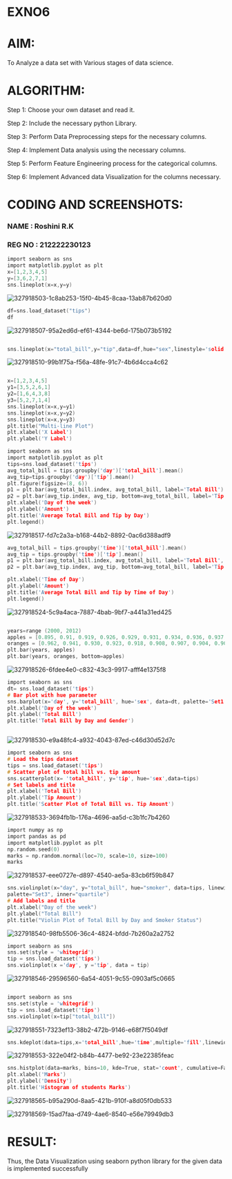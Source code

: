 # EXNO6
# AIM:

To Analyze a data set with Various stages of data science.

# ALGORITHM:

Step 1: Choose your own dataset and read it.

Step 2: Include the necessary python Library.

Step 3: Perform Data Preprocessing steps for the necessary columns.

Step 4: Implement Data analysis using the necessary columns.

Step 5: Perform Feature Engineering process for the categorical columns.

Step 6: Implement Advanced data Visualization for the columns necessary.


# CODING AND SCREENSHOTS:
### NAME : Roshini R.K
### REG NO : 212222230123

```c
import seaborn as sns
import matplotlib.pyplot as plt
x=[1,2,3,4,5]
y=[3,6,2,7,1]
sns.lineplot(x=x,y=y)

```

![327918503-1c8ab253-15f0-4b45-8caa-13ab87b620d0](https://github.com/user-attachments/assets/e7456437-95d8-46ae-9435-cd8e8197cc12)

```c
df=sns.load_dataset("tips")
df

```

![327918507-95a2ed6d-ef61-4344-be6d-175b073b5192](https://github.com/user-attachments/assets/ae50975e-8911-4378-b013-521ac17fa8e5)

```c

sns.lineplot(x="total_bill",y="tip",data=df,hue="sex",linestyle='solid',legend="auto")

```


![327918510-99b1f75a-f56a-48fe-91c7-4b6d4cca4c62](https://github.com/user-attachments/assets/fcf5fc92-2e4a-4a6c-9571-5335a75426b8)

```c

x=[1,2,3,4,5]
y1=[3,5,2,6,1]
y2=[1,6,4,3,8]
y3=[5,2,7,1,4]
sns.lineplot(x=x,y=y1)
sns.lineplot(x=x,y=y2)
sns.lineplot(x=x,y=y3)
plt.title("Multi-line Plot")
plt.xlabel('X Label')
plt.ylabel('Y Label')

```

```c
import seaborn as sns
import matplotlib.pyplot as plt
tips=sns.load_dataset('tips')
avg_total_bill = tips.groupby('day')['total_bill'].mean()
avg_tip=tips.groupby('day')['tip'].mean()
plt.figure(figsize=(8, 6))
p1 = plt.bar(avg_total_bill.index, avg_total_bill, label='Total Bill')
p2 = plt.bar(avg_tip.index, avg_tip, bottom=avg_total_bill, label='Tip')
plt.xlabel('Day of the week')
plt.ylabel('Amount')
plt.title('Average Total Bill and Tip by Day')
plt.legend()


```

![327918517-fd7c2a3a-b168-44b2-8892-0ac6d388adf9](https://github.com/user-attachments/assets/f40e1946-e75c-4756-85f4-b25bdf19381a)

```c
avg_total_bill = tips.groupby('time')['total_bill'].mean()
avg_tip = tips.groupby('time')['tip'].mean()
p1 = plt.bar(avg_total_bill.index, avg_total_bill, label='Total Bill', width=0.4)
p2 = plt.bar(avg_tip.index, avg_tip, bottom=avg_total_bill, label='Tip', width=0.4)

plt.xlabel('Time of Day')
plt.ylabel('Amount')
plt.title('Average Total Bill and Tip by Time of Day')
plt.legend()

```

![327918524-5c9a4aca-7887-4bab-9bf7-a441a31ed425](https://github.com/user-attachments/assets/d875b361-25e3-432b-85cc-ba3d2a004589)

```c

years=range (2000, 2012)
apples = [0.895, 0.91, 0.919, 0.926, 0.929, 0.931, 0.934, 0.936, 0.937, 0.9375, 0.9372, 0.939]
oranges = [0.962, 0.941, 0.930, 0.923, 0.918, 0.908, 0.907, 0.904, 0.901, 0.898, 0.9, 0.896, ]
plt.bar(years, apples)
plt.bar(years, oranges, bottom=apples)


```

![327918526-6fdee4e0-c832-43c3-9917-afff4e1375f8](https://github.com/user-attachments/assets/d9d245ba-9c58-4c4a-85c0-0ab4f62238c9)

```c
import seaborn as sns
dt= sns.load_dataset('tips')
# Bar plot with hue parameter
sns.barplot(x='day', y='total_bill', hue='sex', data=dt, palette='Set1')
plt.xlabel('Day of the week')
plt.ylabel('Total Bill')
plt.title('Total Bill by Day and Gender')



```
![327918530-e9a48fc4-a932-4043-87ed-c46d30d52d7c](https://github.com/user-attachments/assets/cbfd1d42-6b55-44e0-9fef-608a0321ac0d)

```c
import seaborn as sns
# Load the tips dataset
tips = sns.load_dataset('tips')
# Scatter plot of total bill vs. tip amount
sns.scatterplot(x= 'total_bill', y='tip', hue='sex',data=tips)
# Set labels and title
plt.xlabel('Total Bill')
plt.ylabel('Tip Amount')
plt.title('Scatter Plot of Total Bill vs. Tip Amount')
```

![327918533-3694fb1b-176a-4696-aa5d-c3b1fc7b4260](https://github.com/user-attachments/assets/8213a7a7-e894-41ad-bab7-d0c1c576efb0)

```c
import numpy as np
import pandas as pd
import matplotlib.pyplot as plt
np.random.seed(0)
marks = np.random.normal(loc=70, scale=10, size=100)
marks

```

![327918537-eee0727e-d897-4540-ae5a-83cb6f59b847](https://github.com/user-attachments/assets/0cd1dd2d-d549-45aa-953b-24aeef3049d5)

```c
sns.violinplot(x="day", y="total_bill", hue="smoker", data=tips, linewidth=2, width=0.6,
palette="Set3", inner="quartile")
# Add labels and title
plt.xlabel("Day of the week")
plt.ylabel("Total Bill")
plt.title("Violin Plot of Total Bill by Day and Smoker Status")

```

![327918540-98fb5506-36c4-4824-bfdd-7b260a2a2752](https://github.com/user-attachments/assets/fd8389a0-7d28-4156-a86f-5b0ae59b4424)

```c
import seaborn as sns
sns.set(style = 'whitegrid')
tip = sns.load_dataset('tips')
sns.violinplot(x ='day', y ='tip', data = tip)

```

![327918546-29596560-6a54-4051-9c55-0903af5c0665](https://github.com/user-attachments/assets/cfe97de2-becc-4d84-a87d-390d0c8fdfa2)


```c

import seaborn as sns
sns.set(style = 'whitegrid')
tip = sns.load_dataset('tips')
sns.violinplot(x=tip["total_bill"])

```

![327918551-7323ef13-38b2-472b-9146-e68f7f5049df](https://github.com/user-attachments/assets/043e093a-85cf-4fbb-98cb-1caa4c5ab2a2)

```c
sns.kdeplot(data=tips,x='total_bill',hue='time',multiple='fill',linewidth=3,palette='Set2',alpha=0.8)


```

![327918553-322e04f2-b84b-4477-be92-23e22385feac](https://github.com/user-attachments/assets/2ad486c6-a831-4df9-a58c-170ebcbef6fa)

```c
sns.histplot(data=marks, bins=10, kde=True, stat='count', cumulative=False, multiple='stack', element='bars', palette='Set1', shrink=0.7)
plt.xlabel('Marks')
plt.ylabel('Density')
plt.title('Histogram of students Marks')

```

![327918565-b95a290d-8aa5-421b-910f-a8d05f0db533](https://github.com/user-attachments/assets/fd6af9c3-9e92-4364-9a1c-87fcc2abb91a)



![327918569-15ad7faa-d749-4ae6-8540-e56e79949db3](https://github.com/user-attachments/assets/55cdd424-3368-4ddf-a1d1-4c1889d8fd87)








# RESULT:
Thus, the Data Visualization using seaborn python library for the given data is implemented successfully
